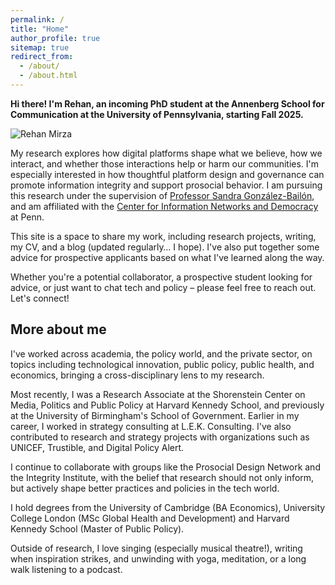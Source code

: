 ```yaml
---
permalink: /
title: "Home"
author_profile: true
sitemap: true
redirect_from: 
  - /about/
  - /about.html
---
```

<style>
.author__avatar {
  display: none !important;
}
</style>
<style>
.page__title {
  display: none;
}
</style>
<link rel="stylesheet" href="{{ '/assets/css/custom.css' | relative_url }}">

<div class="homepage-content">

  <!-- Top intro (bold) -->
  <p class="intro-lead">
    <strong>Hi there! I'm Rehan, an incoming PhD student at the Annenberg School for Communication at the University of Pennsylvania, starting Fall 2025.</strong>
  </p>

  <!-- Research block: photo left, text right -->
  <div class="research-block">
    <img src="{{ '/images/Profile1.jpg' | relative_url }}"
         alt="Rehan Mirza"
         class="profile-photo-left"
         loading="lazy">
    <div class="research-text">
      <p>My research explores how digital platforms shape what we believe, how we interact, and whether those interactions help or harm our communities. I'm especially interested in how thoughtful platform design and governance can promote information integrity and support prosocial behavior. I am pursuing this research under the supervision of
      <a href="https://www.asc.upenn.edu/people/faculty/sandra-gonzalez-bailon-phd" target="_blank" rel="noopener">
       Professor Sandra Gonz&aacute;lez-Bail&oacute;n</a>, and am affiliated with the <a href="https://cind.asc.upenn.edu" target="_blank" rel="noopener">
      Center for Information Networks and Democracy</a> at Penn.</p>
    </div>
  </div>
  <p>This site is a space to share my work, including research projects, writing, my CV, and a blog (updated regularly… I hope). I've also put together some advice for prospective applicants based on what I've learned along the way.</p>
  
  <p>Whether you're a potential collaborator, a prospective student looking for advice, or just want to chat tech and policy – please feel free to reach out. Let's connect!</p>
  
  <h2>More about me</h2>
  
  <p>I've worked across academia, the policy world, and the private sector, on topics including technological innovation, public policy, public health, and economics, bringing a cross-disciplinary lens to my research.</p>
  
  <p>Most recently, I was a Research Associate at the Shorenstein Center on Media, Politics and Public Policy at Harvard Kennedy School, and previously at the University of Birmingham's School of Government. Earlier in my career, I worked in strategy consulting at L.E.K. Consulting. I've also contributed to research and strategy projects with organizations such as UNICEF, Trustible, and Digital Policy Alert.</p>
  
  <p>I continue to collaborate with groups like the Prosocial Design Network and the Integrity Institute, with the belief that research should not only inform, but actively shape better practices and policies in the tech world.</p>
  
  <p>I hold degrees from the University of Cambridge (BA Economics), University College London (MSc Global Health and Development) and Harvard Kennedy School (Master of Public Policy).</p>

  <p>Outside of research, I love singing (especially musical theatre!), writing when inspiration strikes, and unwinding with yoga, meditation, or a long walk listening to a podcast.</p>

</div>
